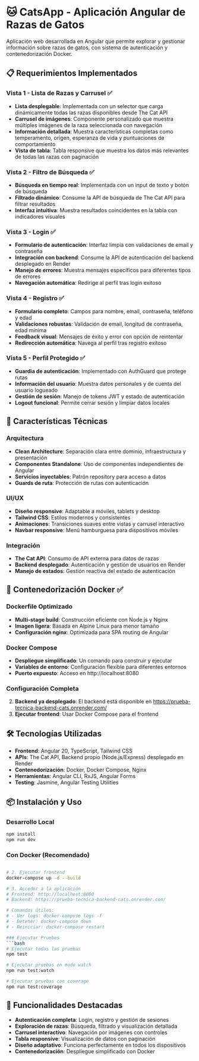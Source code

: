 # 🐱 CatsApp - Aplicación Angular de Razas de Gatos

Aplicación web desarrollada en Angular que permite explorar y gestionar información sobre razas de gatos, con sistema de autenticación y contenedorización Docker.

## 📋 Requerimientos Implementados

### Vista 1 - Lista de Razas y Carrusel ✅
- **Lista desplegable**: Implementada con un selector que carga dinámicamente todas las razas disponibles desde The Cat API
- **Carrusel de imágenes**: Componente personalizado que muestra múltiples imágenes de la raza seleccionada con navegación
- **Información detallada**: Muestra características completas como temperamento, origen, esperanza de vida y puntuaciones de comportamiento
- **Vista de tabla**: Tabla responsive que muestra los datos más relevantes de todas las razas con paginación

### Vista 2 - Filtro de Búsqueda ✅
- **Búsqueda en tiempo real**: Implementada con un input de texto y botón de búsqueda
- **Filtrado dinámico**: Consume la API de búsqueda de The Cat API para filtrar resultados
- **Interfaz intuitiva**: Muestra resultados coincidentes en la tabla con indicadores visuales

### Vista 3 - Login ✅
- **Formulario de autenticación**: Interfaz limpia con validaciones de email y contraseña
- **Integración con backend**: Consume la API de autenticación del backend desplegado en Render
- **Manejo de errores**: Muestra mensajes específicos para diferentes tipos de errores
- **Navegación automática**: Redirige al perfil tras login exitoso

### Vista 4 - Registro ✅
- **Formulario completo**: Campos para nombre, email, contraseña, teléfono y edad
- **Validaciones robustas**: Validación de email, longitud de contraseña, edad mínima
- **Feedback visual**: Mensajes de éxito y error con opción de reintentar
- **Redirección automática**: Navega al perfil tras registro exitoso

### Vista 5 - Perfil Protegido ✅
- **Guardia de autenticación**: Implementado con AuthGuard que protege rutas
- **Información del usuario**: Muestra datos personales y de cuenta del usuario logueado
- **Gestión de sesión**: Manejo de tokens JWT y estado de autenticación
- **Logout funcional**: Permite cerrar sesión y limpiar datos locales

## 🚀 Características Técnicas

### Arquitectura
- **Clean Architecture**: Separación clara entre dominio, infraestructura y presentación
- **Componentes Standalone**: Uso de componentes independientes de Angular
- **Servicios inyectables**: Patrón repository para acceso a datos
- **Guards de ruta**: Protección de rutas con autenticación

### UI/UX
- **Diseño responsive**: Adaptable a móviles, tablets y desktop
- **Tailwind CSS**: Estilos modernos y consistentes
- **Animaciones**: Transiciones suaves entre vistas y carrusel interactivo
- **Navbar responsive**: Menú hamburguesa para dispositivos móviles

### Integración
- **The Cat API**: Consumo de API externa para datos de razas
- **Backend desplegado**: Autenticación y gestión de usuarios en Render
- **Manejo de estados**: Gestión reactiva del estado de autenticación

## 🐳 Contenedorización Docker ✅

### Dockerfile Optimizado
- **Multi-stage build**: Construcción eficiente con Node.js y Nginx
- **Imagen ligera**: Basada en Alpine Linux para menor tamaño
- **Configuración nginx**: Optimizada para SPA routing de Angular

### Docker Compose
- **Despliegue simplificado**: Un comando para construir y ejecutar
- **Variables de entorno**: Configuración flexible para diferentes entornos
- **Puerto expuesto**: Acceso en http://localhost:8080

### Configuración Completa

2. **Backend ya desplegado**: El backend está disponible en https://prueba-tecnica-backend-cats.onrender.com/
3. **Ejecutar frontend**: Usar Docker Compose para el frontend

## 🛠️ Tecnologías Utilizadas

- **Frontend**: Angular 20, TypeScript, Tailwind CSS
- **APIs**: The Cat API, Backend propio (Node.js/Express) desplegado en Render
- **Contenedorización**: Docker, Docker Compose, Nginx
- **Herramientas**: Angular CLI, RxJS, Angular Forms
- **Testing**: Jasmine, Angular Testing Utilities

## 📦 Instalación y Uso

### Desarrollo Local
```bash
npm install
npm run dev
```

### Con Docker (Recomendado)
```bash

# 2. Ejecutar frontend
docker-compose up -d --build

# 3. Acceder a la aplicación
# Frontend: http://localhost:8080
# Backend: https://prueba-tecnica-backend-cats.onrender.com/

# Comandos útiles:
# - Ver logs: docker-compose logs -f
# - Detener: docker-compose down
# - Reiniciar: docker-compose restart

### Ejecutar Pruebas
```bash
# Ejecutar todas las pruebas
npm test

# Ejecutar pruebas en modo watch
npm run test:watch

# Ejecutar pruebas con coverage
npm run test:coverage
```

## 🎯 Funcionalidades Destacadas

- **Autenticación completa**: Login, registro y gestión de sesiones
- **Exploración de razas**: Búsqueda, filtrado y visualización detallada
- **Carrusel interactivo**: Navegación por imágenes con controles
- **Tabla responsive**: Visualización de datos con paginación
- **Diseño adaptativo**: Funciona perfectamente en todos los dispositivos
- **Contenedorización**: Despliegue simplificado con Docker
